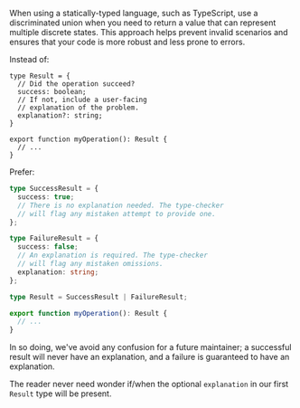 When using a statically-typed language, such as TypeScript, use a discriminated union when you need to return a value that can represent multiple discrete states. This approach helps prevent invalid scenarios and ensures that your code is more robust and less prone to errors.

Instead of:

```ts.avoid
type Result = {
  // Did the operation succeed?
  success: boolean;
  // If not, include a user-facing
  // explanation of the problem.
  explanation?: string;
}

export function myOperation(): Result {
  // ...
}
```

Prefer:

```ts
type SuccessResult = {
  success: true;
  // There is no explanation needed. The type-checker
  // will flag any mistaken attempt to provide one.
};

type FailureResult = {
  success: false;
  // An explanation is required. The type-checker
  // will flag any mistaken omissions.
  explanation: string;
};

type Result = SuccessResult | FailureResult;

export function myOperation(): Result {
  // ...
}
```

In so doing, we've avoid any confusion for a future maintainer; a successful result will never have an explanation, and a failure is guaranteed to have an explanation.

The reader never need wonder if/when the optional `explanation` in our first `Result` type will be present.

